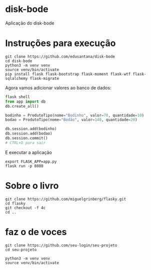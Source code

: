 # disk-bode
Aplicação do disk-bode


# Instruções para execução

```
git clone https://github.com/edusantana/disk-bode
cd disk-bode
python3 -m venv venv
source venv/bin/activate
pip install flask flask-bootstrap flask-moment flask-wtf flask-sqlalchemy flask-migrate
```

Agora vamos adicionar valores ao banco de dados:

```python
flask shell
from app import db
db.create_all()

bodinho = ProdutoTipo(nome="Bodinho", valor=70, quantidade=10)
bodao = ProdutoTipo(nome="Bodão", valor=140, quantidade=20)

db.session.add(bodinho)
db.session.add(bodao)
db.session.commit()
# CTRL+D para sair
```

E executar a aplicação

```
export FLASK_APP=app.py
flask run -p 8080
```

# Sobre o livro

```
git clone https://github.com/miguelgrinberg/flasky.git
cd flasky
git checkout -f 4c
cd ..
```

# faz o de voces

```
git clone https://github.com/seu-login/seu-projeto
cd seu-projeto

python3 -m venv venv
source venv/bin/activate

```
